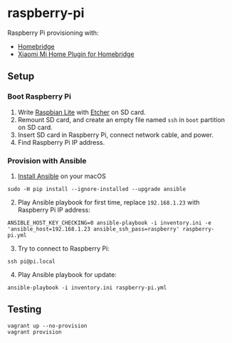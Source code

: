 # raspberry-pi
Raspberry Pi provisioning with:
- [Homebridge](https://github.com/nfarina/homebridge)
- [Xiaomi Mi Home Plugin for Homebridge](https://github.com/Bluebie/homebridge-miio)

## Setup

### Boot Raspberry Pi
1. Write [Raspbian Lite](https://www.raspberrypi.org/downloads/raspbian/) with [Etcher](https://etcher.io/) on SD card.
2. Remount SD card, and create an empty file named `ssh` in `boot` partition on SD card.
3. Insert SD card in Raspberry Pi, connect network cable, and power.
4. Find Raspberry Pi IP address.

### Provision with Ansible
1. [Install Ansible](http://docs.ansible.com/ansible/latest/intro_installation.html) on your macOS
```shell
sudo -H pip install --ignore-installed --upgrade ansible
```
2. Play Ansible playbook for first time, replace `192.168.1.23` with Raspberry Pi IP address:
```shell
ANSIBLE_HOST_KEY_CHECKING=0 ansible-playbook -i inventory.ini -e 'ansible_host=192.168.1.23 ansible_ssh_pass=raspberry' raspberry-pi.yml
```
3. Try to connect to Raspberry Pi: 
```shell
ssh pi@pi.local
```
4. Play Ansible playbook for update:
```shell
ansible-playbook -i inventory.ini raspberry-pi.yml
```

## Testing
```shell
vagrant up --no-provision
vagrant provision
```
